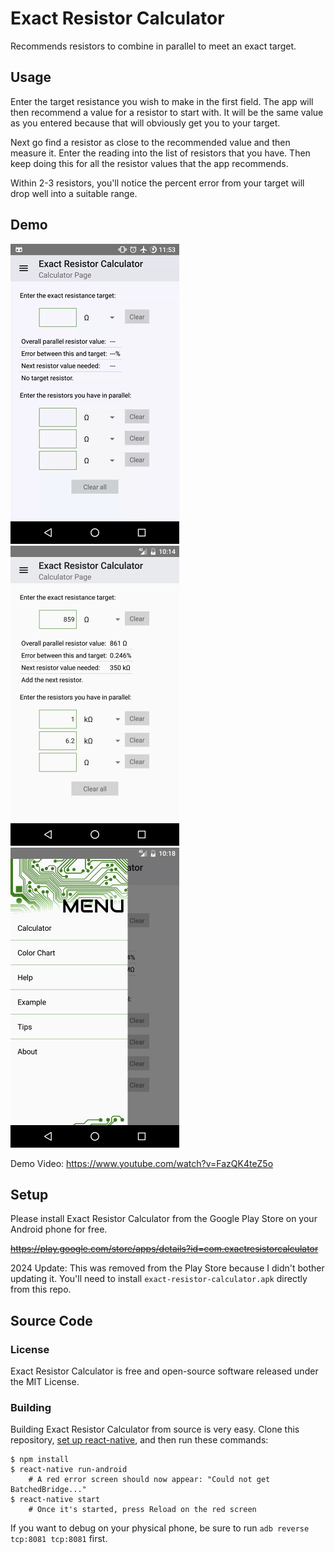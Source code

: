 # Exact Resistor Calculator
Recommends resistors to combine in parallel to meet an exact target.

## Usage

Enter the target resistance you wish to make in the first field.
The app will then recommend a value for a resistor to start with.
It will be the same value as you entered because that will obviously get you to your target.

Next go find a resistor as close to the recommended value and then measure it.
Enter the reading into the list of resistors that you have.
Then keep doing this for all the resistor values that the app recommends.

Within 2-3 resistors, you'll notice the percent error from your target will drop well into a suitable range.

## Demo

![Demo Recording](/media/demo.gif?raw=true) ![Calculator Screenshot](/media/screenshot1_lores.png) ![Menu Screenshot](/media/screenshot3_lores.png) 

Demo Video: https://www.youtube.com/watch?v=FazQK4teZ5o

## Setup

Please install Exact Resistor Calculator from the Google Play Store on your Android phone for free.

~~https://play.google.com/store/apps/details?id=com.exactresistorcalculator~~

2024 Update: This was removed from the Play Store because I didn't bother updating it. You'll need to install `exact-resistor-calculator.apk` directly from this repo.

## Source Code

### License

Exact Resistor Calculator is free and open-source software released under the MIT License.

### Building

Building Exact Resistor Calculator from source is very easy.
Clone this repository, [set up react-native](https://facebook.github.io/react-native/docs/getting-started.html), and then run these commands:

```
$ npm install
$ react-native run-android
	# A red error screen should now appear: "Could not get BatchedBridge..."
$ react-native start
	# Once it's started, press Reload on the red screen
```

If you want to debug on your physical phone, be sure to run ```adb reverse tcp:8081 tcp:8081``` first.
